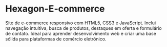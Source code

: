# Hexagon-E-commerce
Site de e-commerce responsivo com HTML5, CSS3 e JavaScript. Inclui navegação intuitiva, busca de produtos, destaques em oferta e formulário de contato. Ideal para aprender desenvolvimento web e criar uma base sólida para plataformas de comércio eletrônico.

